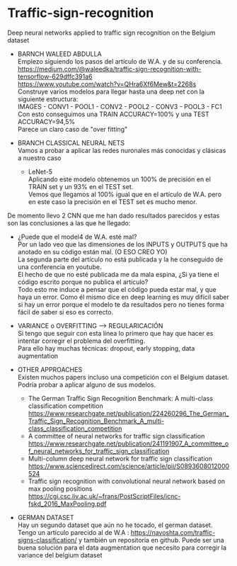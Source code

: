 # Traffic-sign-recognition
Deep neural networks applied to traffic sign recognition on the Belgium dataset  

+ BARNCH WALEED ABDULLA  
Empiezo siguiendo los pasos del artículo de W.A. y de su conferencia.    
https://medium.com/@waleedka/traffic-sign-recognition-with-tensorflow-629dffc391a6    
https://www.youtube.com/watch?v=QHra6Xf6Mew&t=2268s    
Construye varios modelos para llegar hasta una deep net con la siguiente estructura:    
IMAGES - CONV1 - POOL1 - CONV2 - POOL2 - CONV3 - POOL3 - FC1  
Con esto conseguimos una TRAIN ACCURACY=100% y una TEST ACCURACY=94,5%    
Parece un claro caso de "over fitting"   

+ BRANCH CLASSICAL NEURAL NETS  
Vamos a probar a aplicar las redes nuronales más conocidas y clásicas a nuestro caso  
  - LeNet-5  
    Aplicando este modelo obtenemos un 100% de precisión en el TRAIN set y un 93% en el TEST set.   
    Vemos que llegamos al 100% igual que en el artículo de W.A. pero en este caso la precisión en el TEST set es mucho menor.  
    
    

De momento llevo 2 CNN que me han dado resultados parecidos y estas son las conclusiones a las que he llegado:  



+ ¿Puede que el model4 de W.A. esté mal?  
    Por un lado veo que las dimensiones de los INPUTS y OUTPUTS que ha anotado en su código están mal. (O ESO CREO YO)  
    La segunda parte del artículo no está publicada y la he conseguido de una conferencia en youtube.  
    El hecho de que no esté publicada me da mala espina, ¿Si ya tiene el código escrito porque no publica el artículo?  
    Todo esto me induce a pensar que el código pueda estar mal, y que haya un error. 
    Como él mismo dice en deep learning es muy difícil saber si hay un error porque el modelo te da resultados pero no tienes forma fácil de saber si eso es correcto.  
    
+ VARIANCE o OVERFITTING --> REGULARICACIÓN  
  Si tengo que seguir con esta línea lo primero que hay que hacer es intentar corregir el problema del overfitting.    
  Para ello hay muchas técnicas: dropout, early stopping, data augmentation  
  
  
+ OTHER APPROACHES  
  Existen muchos papers incluso una competición con el Belgium dataset. Podría probar a aplicar alguno de sus modelos.  
    - The German Traffic Sign Recognition Benchmark: A multi-class classification competition  
      https://www.researchgate.net/publication/224260296_The_German_Traffic_Sign_Recognition_Benchmark_A_multi-class_classification_competition
     - A committee of neural networks for traffic sign classification  
      https://www.researchgate.net/publication/241191907_A_committee_of_neural_networks_for_traffic_sign_classification
     - Multi-column deep neural network for traffic sign classification  
      https://www.sciencedirect.com/science/article/pii/S0893608012000524
     - Traffic sign recognition with convolutional neural network based on max pooling positions  
      https://cgi.csc.liv.ac.uk/~frans/PostScriptFiles/icnc-fskd_2016_MaxPooling.pdf
  
+ GERMAN DATASET  
  Hay un segundo dataset que aún no he tocado, el german dataset.  
  Tengo un artículo parecido al de W.A : https://navoshta.com/traffic-signs-classification/ y también un repositoria en github.
  Puede ser una buena solución para el data augmentation que necesito para corregir la variance del belgium dataset
